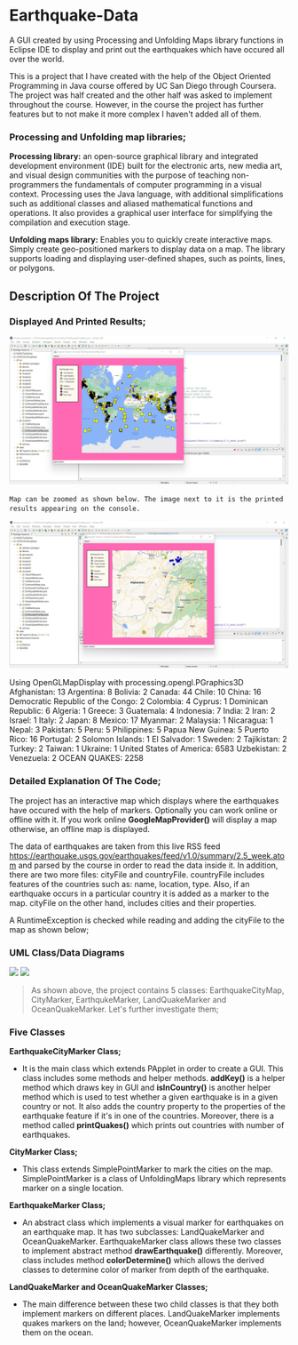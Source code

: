 Earthquake-Data
==================================================================


A GUI created by using Processing and Unfolding Maps library functions in Eclipse IDE to display and print out the earthquakes which have occured all over the world.

This is a project that I have created with the help of the Object Oriented Programming in Java course offered by 
UC San Diego through Coursera. The project was half created and the other half was asked to implement throughout the course. However, in the course the project has further features but to not make it more complex I haven't added all of them.

### Processing and Unfolding map libraries;

**Processing library:** an open-source graphical library and integrated development environment (IDE) built for the electronic arts, new media art, and visual design communities with the purpose of teaching non-programmers the fundamentals of computer programming in a visual context.
Processing uses the Java language, with additional simplifications such as additional classes and aliased mathematical functions and operations. It also provides a graphical user interface for simplifying the compilation and execution stage. 

**Unfolding maps library:** Enables you to quickly create interactive maps. Simply create geo-positioned markers to display data on a map. The library supports loading and displaying user-defined shapes, such as points, lines, or polygons.

## Description Of The Project

### Displayed And Printed Results;
<img src="Screenshot 2022-06-06 145601.jpg" width="600">

`Map can be zoomed as shown below. The image next to it is the printed results appearing on the console.`

<img src="Screenshot 2022-06-06 152932.jpg" width="600">  

Using OpenGLMapDisplay with processing.opengl.PGraphics3D
Afghanistan: 13
Argentina: 8
Bolivia: 2
Canada: 44
Chile: 10
China: 16
Democratic Republic of the Congo: 2
Colombia: 4
Cyprus: 1
Dominican Republic: 6
Algeria: 1
Greece: 3
Guatemala: 4
Indonesia: 7
India: 2
Iran: 2
Israel: 1
Italy: 2
Japan: 8
Mexico: 17
Myanmar: 2
Malaysia: 1
Nicaragua: 1
Nepal: 3
Pakistan: 5
Peru: 5
Philippines: 5
Papua New Guinea: 5
Puerto Rico: 16
Portugal: 2
Solomon Islands: 1
El Salvador: 1
Sweden: 2
Tajikistan: 2
Turkey: 2
Taiwan: 1
Ukraine: 1
United States of America: 6583
Uzbekistan: 2
Venezuela: 2
OCEAN QUAKES: 2258

### Detailed Explanation Of The Code;

The project has an interactive map which displays where the earthquakes have occured with the help of markers. Optionally you can work online or offline with it. If you work online **GoogleMapProvider()** will display a map otherwise, an offline map is displayed. 

The data of earthquakes are taken from this live RSS feed https://earthquake.usgs.gov/earthquakes/feed/v1.0/summary/2.5_week.atom and parsed by the course in order to read the data inside it. In addition, there are two more files: cityFile and countryFile. countryFile includes features of the countries such as: name, location, type. Also, if an earthquake occurs in a particular country it is added as a marker to the map. cityFile on the other hand, includes cities and their properties. 

A RuntimeException is checked while reading and adding the cityFile to the map as shown below;

### UML Class/Data Diagrams 

<img src="https://user-images.githubusercontent.com/64264345/81473170-8c600a80-921e-11ea-9533-7f2078ac851e.png" width="500"> <img src="https://user-images.githubusercontent.com/64264345/81471618-325a4780-9214-11ea-8e99-df2282f58376.png" width="200"> 

> As shown above, the project contains 5 classes: EarthquakeCityMap, CityMarker, EarthqukeMarker, LandQuakeMarker and OceanQuakeMarker. Let's further investigate them;
### Five Classes

**EarthquakeCityMarker Class;**

- It is the main class which extends PApplet in order to create a GUI. This class includes some methods and helper methods. **addKey()** is a helper method which draws key in GUI and **isInCountry()** is another helper method which is used to test whether a given earthquake is in a given country or not. It also adds the country property to the properties of the earthquake feature if it's in one of the countries. Moreover, there is a method called **printQuakes()** which prints out countries with number of earthquakes. 

**CityMarker Class;**
 
- This class extends SimplePointMarker to mark the cities on the map. SimplePointMarker is a class of UnfoldingMaps library which   represents marker on a single location. 

**EarthquakeMarker Class;**

- An abstract class which implements a visual marker for earthquakes on an earthquake map. It has two subclasses: LandQuakeMarker and OceanQuakeMarker. EarthquakeMarker class allows these two classes to implement abstract method **drawEarthquake()** differently. Moreover, class includes method **colorDetermine()** which allows the derived classes to determine color of marker from depth of the earthquake.

**LandQuakeMarker and OceanQuakeMarker Classes;**

- The main difference between these two child classes is that they both implement markers on different places. LandQuakeMarker implements quakes markers on the land; however, OceanQuakeMarker implements them on the ocean.
